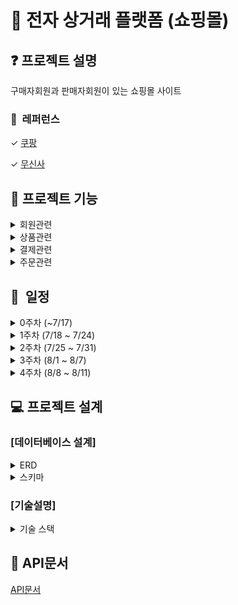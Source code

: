 # 🛒 전자 상거래 플랫폼 (쇼핑몰)

## ❓ 프로젝트 설명
구매자회원과 판매자회원이 있는 쇼핑몰 사이트

### 📖  레퍼런스
✓ [쿠팡](https://www.coupang.com)

✓ [무신사](https://www.musinsa.com)

## 👀 프로젝트 기능
<details>
<summary>
회원관련
</summary>

- 로그인
- 로그아웃
- 회원가입 (구매자)
- 회원가입 (판매자)
- 회원정보 조회 (구매자)
- 회원정보 조회 (판매자)
- 비밀번호 변경
- 회원정보 변경
- 회원탈퇴

</details>

<details>
<summary>
상품관련
</summary>

- 상품등록 (판매자)
- 상품정보 변경 (판매자)
- 상품삭제 (판매자)
- 본인이 등록한 상품목록 전체조회 (판매자)
- 상품검색
- 특정 상품정보 조회

</details>

<details>
<summary>
결제관련
</summary>

- 결제생성
- 결제취소
- 결제상태 변경
- 결제조회

</details>

<details>
<summary>
주문관련
</summary>

- 주문생성 (구매자)
- 주문상태 변경 (판매자)
- 특정 주문번호의 주문정보 조회
- 특정 상품번호의 모든 주문정보 조회 (판매자)
- 본인의 주문 목록 전체 조회 (구매자)
- 주문취소 (구매자)
- 구매결정 (구매자)

</details>


## 📅  일정
<details>
<summary>
0주차 (~7/17)
</summary>

- 프로젝트 전체적인 구상
    - 도메인 구상
    - 기능 구상
    - 일정 계획

</details>

<details>
<summary>
1주차 (7/18 ~ 7/24)
</summary>

- 데이터베이스 설계 및 생성
- 프로젝트 생성
- User, Seller, Authority, UserAuthority Entity 추가
- 회원가입 (구매자) 구현
- 회원가입 (판매자) 구현
- 로그인 구현
- 로그아웃 구현

</details>

<details>
<summary>
2주차 (7/25 ~ 7/31)
</summary>

- 회원정보 조회 (구매자) 구현
- 회원정보 조회 (판매자) 구현
- 회원탈퇴
- 비밀번호 변경
- 회원정보 변경
- 인증 및 권한 (Spring Security)
- Category, Product Entity 추가
- 상품등록
- 특정 상품정보 조회
- 상품삭제
- 상품정보 변경
- 본인이 등록한 상품목록 전체조회
- 상품검색
- Payment Entity 추가
- 결제생성
- 결제취소
- 결제상태 변경
- 결제조회

</details>

<details>
<summary>
3주차 (8/1 ~ 8/7)
</summary>

- 전역예외처리 추가 및 커스텀 예외 처리
- SpringSecurity 예외 처리
- Purchase Entity 추가
- 주문생성
- 주문상태 변경
- 특정 주문번호의 주문정보 조회
- 특정 상품번호의 모든 주문정보 조회
- 본인의 주문 목록 전체 조회
- 주문취소
- 구매결정

</details>

<details>
<summary>
4주차 (8/8 ~ 8/11)
</summary>

- readme 추가
- swagger 추가
- 전체 코드보완 및 정리
- 테스트 코드 작성

</details>


## 💻 프로젝트 설계

### [데이터베이스 설계]
<details>
<summary>ERD</summary>
<img width="500" alt="스크린샷 2024-08-06 오후 5 18 59" src="https://github.com/user-attachments/assets/b97a5b3b-edb3-4864-9d30-ab06b19d2906">
</details>

<details>
<summary>
스키마
</summary>

### 회원 (user)
| 컬럼명        | 타입           | 제약조건                                  |
| ------------- | -------------- | ----------------------------------------- |
| id            | BIGINT         | PK, AI                                    |
| email         | VARCHAR(100)   | UQ, NN, UK_USER_EMAIL                     |
| password      | VARCHAR(255)   | NN                                        |
| name          | VARCHAR(50)    | NN                                        |
| phone_number  | VARCHAR(20)    | NN                                        |
| address       | VARCHAR(255)   | NN                                        |
| created_at    | TIMESTAMP      | DEFAULT CURRENT_TIMESTAMP, NN             |

### 판매자회원 (seller)
| 컬럼명          | 타입           | 제약조건                             |
| --------------- | -------------- | ------------------------------------ |
| id              | BIGINT         | PK, AI                               |
| user_id         | BIGINT         | FK, UQ, NN, UK_SELLER_USER           |
| company_name    | VARCHAR(100)   | NN                                    |
| business_number | VARCHAR(20)    | UQ, NN, UK_SELLER_BUSINESS_NUMBER    |

### 권한 (authority)
| 컬럼명 | 타입         | 제약조건                       |
| ------ | ------------ | ------------------------------ |
| id     | BIGINT       | PK, AI                         |
| type   | VARCHAR(20)  | UQ, NN, UK_AUTHORITY_TYPE      |

### 유저권한 (user_authority)
| 컬럼명       | 타입   | 제약조건                      |
| ------------ | ------ | ----------------------------- |
| id           | BIGINT | PK, AI                        |
| user_id      | BIGINT | FK, NN, UQ(복합)              |
| authority_id | BIGINT | FK, NN, UQ(복합)              |

### 상품 카테고리 (category)
| 컬럼명 | 타입         | 제약조건                   |
| ------ | ------------ | -------------------------- |
| id     | BIGINT       | PK, AI                     |
| name   | VARCHAR(100) | UQ, NN, UK_CATEGORY_NAME   |

### 상품 (product)
| 컬럼명        | 타입                   | 제약조건                                       |
| ------------- | ---------------------- | ---------------------------------------------  |
| id            | BIGINT                 | PK, AI                                         |
| category_id   | BIGINT                 | FK                                             |
| seller_id     | BIGINT                 | FK                                             |
| name          | VARCHAR(255)           | NN                                             |
| image         | VARCHAR(255)           |                                                |
| description   | TEXT                   |                                                |
| price         | BIGINT UNSIGNED        | NN                                             |
| shipping_cost | INT UNSIGNED           | NN                                             |
| stock         | INT UNSIGNED           | NN                                             |
| status        | ENUM('판매예정', '판매중', '판매중지', '품절') | NN, DEFAULT '판매예정'         |
| created_at    | TIMESTAMP              | DEFAULT CURRENT_TIMESTAMP, NN                  |
| updated_at    | TIMESTAMP              | DEFAULT CURRENT_TIMESTAMP ON UPDATE CURRENT_TIMESTAMP, NN |

### 결제 (payment)
| 컬럼명    | 타입                 | 제약조건                                        |
| --------- | -------------------- | ---------------------------------------------- |
| id        | BIGINT               | PK, AI                                         |
| amount    | BIGINT UNSIGNED      | NN                                             |
| method    | ENUM('카드', '계좌이체') | NN                                          |
| status    | ENUM('정상결제', '환불완료') | NN, DEFAULT '정상결제'                    |
| created_at| TIMESTAMP            | DEFAULT CURRENT_TIMESTAMP, NN                  |
| updated_at| TIMESTAMP            | DEFAULT CURRENT_TIMESTAMP ON UPDATE CURRENT_TIMESTAMP, NN |

### 주문 (purchase)
| 컬럼명           | 타입                   | 제약조건                                       |
| ---------------- | ---------------------- | --------------------------------------------- |
| id               | BIGINT                 | PK, AI                                        |
| product_id       | BIGINT                 | FK, NN                                        |
| user_id          | BIGINT                 | FK, NN                                        |
| seller_id        | BIGINT                 | FK, NN                                        |
| payment_id       | BIGINT                 | FK, NN                                        |
| price            | BIGINT UNSIGNED        | NN                                            |
| quantity         | INT UNSIGNED           | NN                                            |
| shipping_cost    | INT UNSIGNED           | NN                                            |
| shipping_address | VARCHAR(255)           | NN                                            |
| request          | VARCHAR(255)           |                                               |
| status           | ENUM('결제완료', '배송중', '구매확정', '취소요청', '취소완료', '반품요청', '반품완료', '교환요청', '교환완료') | NN, DEFAULT '결제완료' |
| created_at       | TIMESTAMP              | DEFAULT CURRENT_TIMESTAMP, NN                  |
| updated_at       | TIMESTAMP              | DEFAULT CURRENT_TIMESTAMP ON UPDATE CURRENT_TIMESTAMP, NN |
</details>


### [기술설명]
<details>
  <summary>기술 스택</summary>

- **Java 17**
- **Spring Boot 3.3.2**
    - **Spring Boot Starter Data JPA**
    - **Spring Boot Starter Web**
    - **Spring Boot Starter Validation**
    - **Spring Boot Starter Security**
- **SpringDoc OpenAPI 2.3.0**
- **MySQL**
- **Lombok**

</details>

## 📕 API문서
[API문서](https://krSeonghyeon.github.io/shop-project/shopapi-docs.html)
